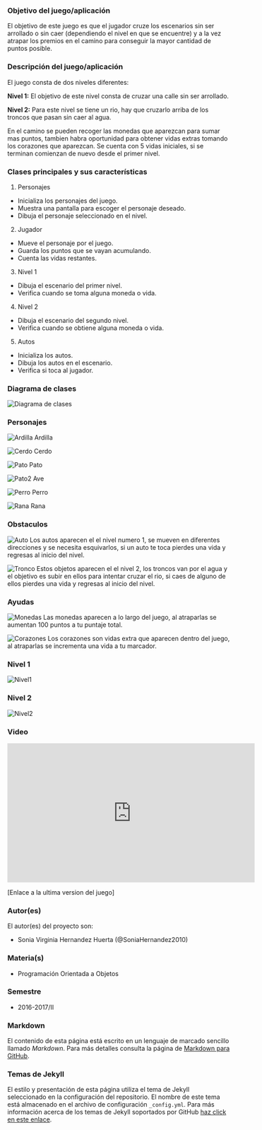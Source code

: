 ### Objetivo del juego/aplicación
El objetivo de este juego es que el jugador cruze los escenarios sin ser arrollado o sin caer (dependiendo el nivel en que se encuentre) y a la vez atrapar los premios en el camino para conseguir la mayor cantidad de puntos posible.

### Descripción del juego/aplicación
El juego consta de dos niveles diferentes:

**Nivel 1:** El objetivo de este nivel consta de cruzar una calle sin ser arrollado.

**Nivel 2:** Para este nivel se tiene un rio, hay que cruzarlo arriba de los troncos que pasan sin caer al agua.


En el camino se pueden recoger las monedas que aparezcan para sumar mas puntos, tambien habra oportunidad para obtener vidas extras tomando los corazones que aparezcan.
Se cuenta con 5 vidas iniciales, si se terminan comienzan de nuevo desde el primer nivel.

### Clases principales y sus características
1. Personajes
* Inicializa los personajes del juego.
* Muestra una pantalla para escoger el personaje deseado.
* Dibuja el personaje seleccionado en el nivel.

2. Jugador
* Mueve el personaje por el juego.
* Guarda los puntos que se vayan acumulando.
* Cuenta las vidas restantes.

3. Nivel 1
* Dibuja el escenario del primer nivel.
* Verifica cuando se toma alguna moneda o vida.

4. Nivel 2
* Dibuja el escenario del segundo nivel.
* Verifica cuando se obtiene alguna moneda o vida.

5. Autos
* Inicializa los autos.
* Dibuja los autos en el escenario.
* Verifica si toca al jugador.

### Diagrama de clases
![Diagrama de clases](https://raw.githubusercontent.com/acominf/CruzaPorElPremio/master/imagenes/CruzaPorElPremio.png)

### Personajes
![Ardilla](https://raw.githubusercontent.com/acominf/CruzaPorElPremio/master/imagenes/Ardilla3.png)
Ardilla

![Cerdo](https://raw.githubusercontent.com/acominf/CruzaPorElPremio/master/imagenes/Cerdo3.png)
Cerdo

![Pato](https://raw.githubusercontent.com/acominf/CruzaPorElPremio/master/imagenes/Patito3.png)
Pato

![Pato2](https://raw.githubusercontent.com/acominf/CruzaPorElPremio/master/imagenes/Pato_Salvaje3.png)
Ave

![Perro](https://raw.githubusercontent.com/acominf/CruzaPorElPremio/master/imagenes/Perro3.png)
Perro

![Rana](https://raw.githubusercontent.com/acominf/CruzaPorElPremio/master/imagenes/Rana3.png)
Rana



### Obstaculos

![Auto](https://raw.githubusercontent.com/acominf/CruzaPorElPremio/master/imagenes/carro2.png)
Los autos aparecen el el nivel numero 1, se mueven en diferentes direcciones 
y se necesita esquivarlos, si un auto te toca pierdes una vida y regresas al inicio
del nivel.

![Tronco](https://raw.githubusercontent.com/acominf/CruzaPorElPremio/master/imagenes/tronco2.png)
Estos objetos aparecen el el nivel 2, los troncos van por el agua y el objetivo 
es subir en ellos para intentar cruzar el rio, si caes de alguno de ellos pierdes
una vida y regresas al inicio del nivel.




### Ayudas

![Monedas](https://raw.githubusercontent.com/acominf/CruzaPorElPremio/master/imagenes/moneda2.png)
Las monedas aparecen a lo largo del juego, al atraparlas se aumentan 
100 puntos a tu puntaje total.

![Corazones](https://raw.githubusercontent.com/acominf/CruzaPorElPremio/master/imagenes/corazon2.png)
Los corazones son vidas extra que aparecen dentro del juego, al
atraparlas se incrementa una vida a tu marcador.




### Nivel 1

![Nivel1](https://raw.githubusercontent.com/acominf/CruzaPorElPremio/master/imagenes/nivel_1.png)




### Nivel 2

![Nivel2](https://raw.githubusercontent.com/acominf/CruzaPorElPremio/master/imagenes/nivel_2.png)




### Video
<iframe width="560" height="315" src="https://www.youtube.com/embed/2dvw_6O51AE" frameborder="0" allowfullscreen></iframe>


[Enlace a la ultima version del juego]

### Autor(es)
El autor(es) del proyecto son:
- Sonia Virginia Hernandez Huerta (@SoniaHernandez2010)

### Materia(s)
- Programación Orientada a Objetos

### Semestre
- 2016-2017/II

### Markdown
El contenido de esta página está escrito en un lenguaje de marcado sencillo llamado *Markdown*. Para más detalles consulta la página de [Markdown para GitHub](https://guides.github.com/features/mastering-markdown/).

### Temas de Jekyll
El estilo y presentación de esta página utiliza el tema de Jekyll seleccionado en la configuración del repositorio. El nombre de este tema está almacenado en el archivo de configuración `_config.yml`. Para más información acerca de los temas de Jekyll soportados por GitHub [haz click en este enlace](https://pages.github.com/themes/).
